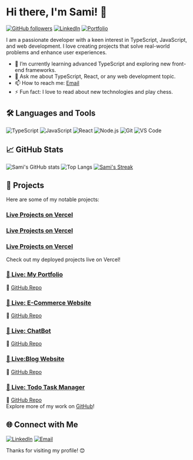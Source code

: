 # Hi there, I'm Sami! 👋

[![GitHub followers](https://img.shields.io/github/followers/muhammadsami987123?label=Follow&style=social)](https://github.com/muhammadsami987123)
[![LinkedIn](https://img.shields.io/badge/LinkedIn-blue?style=flat&logo=linkedin&logoColor=white)](https://www.linkedin.com/in/muhammad-sami-3aa6102b8/)
[![Portfolio](https://img.shields.io/badge/Portfolio-000?style=flat&logo=vercel&logoColor=white)](https://portfolio-sami-phi.vercel.app/)

I am a passionate developer with a keen interest in TypeScript, JavaScript, and web development. I love creating projects that solve real-world problems and enhance user experiences.

- 🌱 I’m currently learning advanced TypeScript and exploring new front-end frameworks.
- 💬 Ask me about TypeScript, React, or any web development topic.
- 📫 How to reach me: [Email](mailto:m.samiwaseem1234@gmail.com?subject=Hello%20there)
- ⚡ Fun fact: I love to read about new technologies and play chess.

## 🛠️ Languages and Tools

![TypeScript](https://img.shields.io/badge/-TypeScript-007ACC?style=flat&logo=typescript&logoColor=white)
![JavaScript](https://img.shields.io/badge/-JavaScript-F7DF1E?style=flat&logo=javascript&logoColor=black)
![React](https://img.shields.io/badge/-React-61DAFB?style=flat&logo=react&logoColor=black)
![Node.js](https://img.shields.io/badge/-Node.js-339933?style=flat&logo=node.js&logoColor=white)
![Git](https://img.shields.io/badge/-Git-F05032?style=flat&logo=git&logoColor=white)
![VS Code](https://img.shields.io/badge/-VS%20Code-007ACC?style=flat&logo=visual-studio-code&logoColor=white)

## 📈 GitHub Stats

![Sami's GitHub stats](https://github-readme-stats.vercel.app/api?username=muhammadsami987123&show_icons=true&theme=radical)
![Top Langs](https://github-readme-stats.vercel.app/api/top-langs/?username=muhammadsami987123&layout=compact&theme=radical)
[![Sami's Streak](https://github-readme-streak-stats.herokuapp.com?user=muhammadsami987123&theme=radical)](https://github.com/muhammadsami987123)

## 📂 Projects

Here are some of my notable projects:

### [Live Projects on Vercel](https://hackthone-two.vercel.app/) 
### [Live Projects on Vercel](https://paneclounds.vercel.app/)
### [Live Projects on Vercel](https://todo-app2-rho.vercel.app/) 

Check out my deployed projects live on Vercel!


### [📌 Live: My Portfolio](https://portfolio-sami-phi.vercel.app/)  
🔗 [GitHub Repo](https://github.com/muhammadsami987123/Portfolio-with-Next.js)  

### [📌 Live: E-Commerce Website](https://hackthone-two.vercel.app/)  
🔗 [GitHub Repo](https://github.com/muhammadsami987123/Marketplace-Hackathon-2025)  

### [📌 Live: ChatBot](https://chat-bot-using-next-js.vercel.app/)  
🔗 [GitHub Repo](https://github.com/muhammadsami987123/ChatBot-using-next.js)  

### [📌 Live:Blog Website](https://blogwebsite-gray.vercel.app/)  
🔗 [GitHub Repo](https://github.com/muhammadsami987123/Blog-website)  

### [📌 Live: Todo Task Manager](https://todo-app2-rho.vercel.app/)  
🔗 [GitHub Repo](https://github.com/muhammadsami987123/Todo-app)  
Explore more of my work on [GitHub](https://github.com/muhammadsami987123)!

## 🌐 Connect with Me

[![LinkedIn](https://img.shields.io/badge/LinkedIn-blue?style=flat&logo=linkedin&logoColor=white)](https://www.linkedin.com/in/muhammad-sami-3aa6102b8/)
[![Email](https://img.shields.io/badge/Email-D14836?style=flat&logo=gmail&logoColor=white)](mailto:m.samiwaseem1234@gmail.com)

Thanks for visiting my profile! 😊
